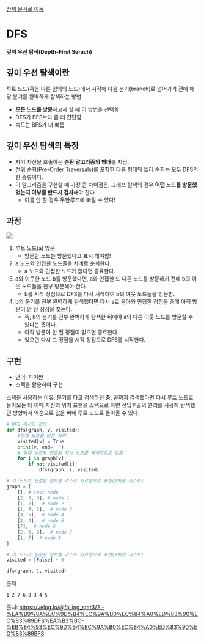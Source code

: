 [상위 문서로 이동](../README.md)

# DFS

**깊이 우선 탐색(Depth-First Serach)**

## 깊이 우선 탐색이란
루트 노드(혹은 다른 임의의 노드)에서 시작해 다음 분기(branch)로 넘어가기 전에 해당 분기를 완벽하게 탐색하는 방법

- **모든 노드를 방문**하고자 할 때 이 방법을 선택함
-  DFS가 BFS보다 좀 더 간단함.
-  속도는 BFS가 더 빠름

## 깊이 우선 탐색의 특징

- 자기 자신을 호출하는 **순환 알고리즘의 형태**를 지님.
- 전위 순회(Pre-Order Traversals)를 포함한 다른 형태의 트리 순회는 모두 DFS의 한 종류이다.
- 이 알고리즘을 구현할 때 가장 큰 차이점은, 그래프 탐색의 경우 **어떤 노드를 방문했었는지 여부를 반드시 검사**해야 한다.
  - 이를 안 할 경우 무한루프에 빠질 수 있다!

## 과정

<img src="https://gmlwjd9405.github.io/images/algorithm-dfs-vs-bfs/dfs-example.png">

1. 루트 노드(a) 방문
    - 방문한 노드는 방문했다고 표시 해야함!
2. a 노드와 인접한 노드들을 차례로 순회한다.
    - a 노드와 인접한 노드가 없다면 종료한다.
3. a와 이웃한 노드 b를 방문했다면, a와 인접한 또 다른 노드를 방문하기 전에 b의 이웃 노드들을 전부 방문해야 한다.
    - b를 시작 정점으로 DFS를 다시 시작하여 b의 이웃 노드들을 방문함.
4. b의 분기를 전부 완벽하게 탐색했다면 다시 a로 돌아와 인접한 정점들 중에 아직 방문이 안 된 정점을 찾는다.
    - 즉, b의 분기를 전부 완벽하게 탐색한 뒤에야 a의 다른 이웃 노드를 방문할 수 있다는 뜻이다.
    - 아직 방문이 안 된 정점이 없으면 종료한다.
    - 있으면 다시 그 정점을 시작 정점으로 DFS를 시작한다.

## 구현

- 언어: 파이썬
- 스택을 활용하여 구현

스택을 사용하는 이유: 분기를 타고 검색하던 중, 끝까지 검색했다면 다시 루트 노드로 돌아오는 데 이때 자신의 위치 표현을 스택으로 하면 선입후출의 원리를 사용해 탐색했던 방향에서 역순으로 값을 빼네 루트 노드로 돌아올 수 있다.

```python
# DFS 메서드 정의
def dfs(graph, v, visited):
    #현재 노드를 방문 처리
    visited[v] = True
    print(v, end=' ')
    # 현재 노드와 연결된 자식 노드를 재귀적으로 방문
    for i in graph[v]:
        if not visited[i]:
            dfs(graph, i, visited)

# 각 노드가 연결된 정보를 리스트 자료형으로 표현(2차원 리스트)
graph = [
    [], # root node
    [2, 3, 8], # node 1
    [1, 7],  # node 2
    [1, 4, 5],  # node 3
    [3, 5],  # node 4
    [3, 4],  # node 5
    [7],  # node 6
    [2, 6, 8],  # node 7
    [1, 7]  # node 8 
]

# 각 노드가 방문된 정보를 리스트 자료형으로 표현(1차원 리스트)
visited = [False] * 9

dfs(graph, 1, visited)
```

출력
```
1 2 7 6 8 3 4 5
```

출처: https://velog.io/@falling_star3/2.-%EA%B9%8A%EC%9D%B4%EC%9A%B0%EC%84%A0%ED%83%90%EC%83%89DFS%EA%B3%BC-%EB%84%93%EC%9D%B4%EC%9A%B0%EC%84%A0%ED%83%90%EC%83%89BFS